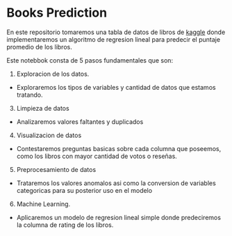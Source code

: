 # Books Prediction

En este repositorio tomaremos una tabla de datos de libros de [kaggle](https://www.kaggle.com/datasets/jealousleopard/goodreadsbooks) donde implementaremos un algoritmo de regresion lineal para predecir el puntaje promedio de los libros.

Este notebbok consta de 5 pasos fundamentales que son:

1. Exploracion de los datos.
  - Exploraremos los tipos de variables y cantidad de datos que estamos tratando.
3. Limpieza de datos
  - Analizaremos valores faltantes y duplicados
4. Visualizacion de datos
  - Contestaremos preguntas basicas sobre cada columna que poseemos, como los libros con mayor cantidad de votos o reseñas.
5. Preprocesamiento de datos
  - Trataremos los valores anomalos asi como la conversion de variables categoricas para su posterior uso en el modelo
6. Machine Learning.
  - Aplicaremos un modelo de regresion lineal simple donde predeciremos la columna de rating de los libros.
